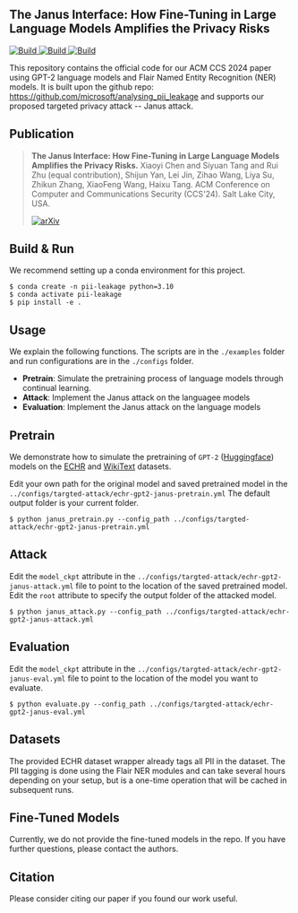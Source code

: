 ## The Janus Interface: How Fine-Tuning in Large Language Models Amplifies the Privacy Risks

<p>
    <a href="https://www.python.org/downloads/">
            <img alt="Build" src="https://img.shields.io/badge/3.10-Python-blue">
    </a>
    <a href="https://pytorch.org">
            <img alt="Build" src="https://img.shields.io/badge/1.11-PyTorch-orange">
    </a>
    <a href="https://github.com/pytorch/opacus">
            <img alt="Build" src="https://img.shields.io/badge/1.12-opacus-orange">
    </a>
</p>

This repository contains the official code for our ACM CCS 2024 paper using GPT-2 language models and
Flair Named Entity Recognition (NER) models. It is built upon the github repo: https://github.com/microsoft/analysing_pii_leakage and supports our proposed targeted privacy attack -- Janus attack.


## Publication

> **The Janus Interface: How Fine-Tuning in Large Language Models Amplifies the Privacy Risks.**
> Xiaoyi Chen and Siyuan Tang and Rui Zhu (equal contribution), Shijun Yan, Lei Jin, Zihao Wang, Liya Su, Zhikun Zhang, XiaoFeng Wang, Haixu Tang.
> ACM Conference on Computer and Communications Security (CCS'24). Salt Lake City, USA.
>
> [![arXiv](https://img.shields.io/badge/arXiv-2310.15469-green)](https://arxiv.org/abs/2310.15469)


## Build & Run

We recommend setting up a conda environment for this project.
```shell
$ conda create -n pii-leakage python=3.10
$ conda activate pii-leakage
$ pip install -e .
```

## Usage

We explain the following functions. The scripts are in the ```./examples``` folder and
run configurations are in the ```./configs``` folder.
* **Pretrain**: Simulate the pretraining process of language models through continual learning.
* **Attack**: Implement the Janus attack on the languagee models
* **Evaluation**: Implement the Janus attack on the language models


## Pretrain

We demonstrate how to simulate the pretraining of ```GPT-2``` ([Huggingface](https://huggingface.co/gpt2)) models on the [ECHR](https://huggingface.co/datasets/ecthr_cases) and [WikiText](https://huggingface.co/datasets/Salesforce/wikitext) datasets.

Edit your own path for the original model and saved pretrained model in the ```../configs/targted-attack/echr-gpt2-janus-pretrain.yml``` The default output folder is your current folder.

```shell
$ python janus_pretrain.py --config_path ../configs/targted-attack/echr-gpt2-janus-pretrain.yml
```

## Attack

Edit the ```model_ckpt``` attribute in the ```../configs/targted-attack/echr-gpt2-janus-attack.yml``` file to point to the location of the saved pretrained model. Edit the ```root``` attribute to specify the output folder of the attacked model.

```shell
$ python janus_attack.py --config_path ../configs/targted-attack/echr-gpt2-janus-attack.yml
```

## Evaluation

Edit the ```model_ckpt``` attribute in the ```../configs/targted-attack/echr-gpt2-janus-eval.yml``` file to point to the location of the model you want to evaluate.

```shell
$ python evaluate.py --config_path ../configs/targted-attack/echr-gpt2-janus-eval.yml
```

## Datasets

The provided ECHR dataset wrapper already tags all PII in the dataset.
The PII tagging is done using the Flair NER modules and can take several hours depending on your setup, but is a one-time operation
that will be cached in subsequent runs.


## Fine-Tuned Models

Currently, we do not provide the fine-tuned models in the repo. If you have further questions, please contact the authors.

## Citation

Please consider citing our paper if you found our work useful.
